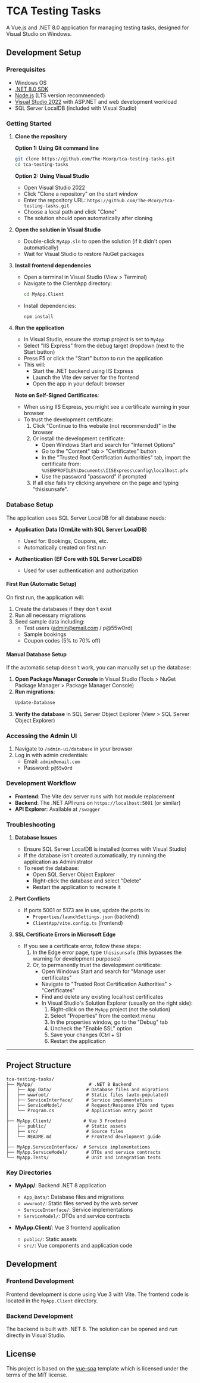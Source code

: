 # TCA Testing Tasks

A Vue.js and .NET 8.0 application for managing testing tasks, designed for Visual Studio on Windows.

## Development Setup

### Prerequisites

- Windows OS
- [.NET 8.0 SDK](https://dotnet.microsoft.com/download/dotnet/8.0)
- [Node.js](https://nodejs.org/) (LTS version recommended)
- [Visual Studio 2022](https://visualstudio.microsoft.com/vs/) with ASP.NET and web development workload
- SQL Server LocalDB (included with Visual Studio)

### Getting Started

1. **Clone the repository**

   **Option 1: Using Git command line**
   ```bash
   git clone https://github.com/The-Mcorp/tca-testing-tasks.git
   cd tca-testing-tasks
   ```

   **Option 2: Using Visual Studio**
   - Open Visual Studio 2022
   - Click "Clone a repository" on the start window
   - Enter the repository URL: `https://github.com/The-Mcorp/tca-testing-tasks.git`
   - Choose a local path and click "Clone"
   - The solution should open automatically after cloning

2. **Open the solution in Visual Studio**
   - Double-click `MyApp.sln` to open the solution (if it didn't open automatically)
   - Wait for Visual Studio to restore NuGet packages

3. **Install frontend dependencies**
   - Open a terminal in Visual Studio (View > Terminal)
   - Navigate to the ClientApp directory:
     ```bash
     cd MyApp.Client
     ```
   - Install dependencies:
     ```bash
     npm install
     ```

4. **Run the application**
   - In Visual Studio, ensure the startup project is set to `MyApp`
   - Select "IIS Express" from the debug target dropdown (next to the Start button)
   - Press F5 or click the "Start" button to run the application
   - This will:
     - Start the .NET backend using IIS Express
     - Launch the Vite dev server for the frontend
     - Open the app in your default browser

   **Note on Self-Signed Certificates**:
   - When using IIS Express, you might see a certificate warning in your browser
   - To trust the development certificate:
     1. Click "Continue to this website (not recommended)" in the browser
     2. Or install the development certificate:
        - Open Windows Start and search for "Internet Options"
        - Go to the "Content" tab > "Certificates" button
        - In the "Trusted Root Certification Authorities" tab, import the certificate from:
          `%USERPROFILE%\Documents\IISExpress\config\localhost.pfx`
        - Use the password "password" if prompted
      3. If all else fails try clicking anywhere on the page and typing "thisisunsafe".

### Database Setup

The application uses SQL Server LocalDB for all database needs:

- **Application Data (OrmLite with SQL Server LocalDB)**
  - Used for: Bookings, Coupons, etc.
  - Automatically created on first run

- **Authentication (EF Core with SQL Server LocalDB)**
  - Used for user authentication and authorization

#### First Run (Automatic Setup)

On first run, the application will:
1. Create the databases if they don't exist
2. Run all necessary migrations
3. Seed sample data including:
   - Test users (admin@email.com / p@55wOrd)
   - Sample bookings
   - Coupon codes (5% to 70% off)

#### Manual Database Setup

If the automatic setup doesn't work, you can manually set up the database:

1. **Open Package Manager Console** in Visual Studio (Tools > NuGet Package Manager > Package Manager Console)
2. **Run migrations**:
   ```powershell
   Update-Database
   ```
3. **Verify the database** in SQL Server Object Explorer (View > SQL Server Object Explorer)

### Accessing the Admin UI

1. Navigate to `/admin-ui/database` in your browser
2. Log in with admin credentials:
   - Email: `admin@email.com`
   - Password: `p@55wOrd`

### Development Workflow

- **Frontend**: The Vite dev server runs with hot module replacement
- **Backend**: The .NET API runs on `https://localhost:5001` (or similar)
- **API Explorer**: Available at `/swagger`

### Troubleshooting

1. **Database Issues**
   - Ensure SQL Server LocalDB is installed (comes with Visual Studio)
   - If the database isn't created automatically, try running the application as Administrator
   - To reset the database:
     - Open SQL Server Object Explorer
     - Right-click the database and select "Delete"
     - Restart the application to recreate it

2. **Port Conflicts**
   - If ports 5001 or 5173 are in use, update the ports in:
     - `Properties/launchSettings.json` (backend)
     - `ClientApp/vite.config.ts` (frontend)

3. **SSL Certificate Errors in Microsoft Edge**
   - If you see a certificate error, follow these steps:
     1. In the Edge error page, type `thisisunsafe` (this bypasses the warning for development purposes)
     2. Or, to permanently trust the development certificate:
        - Open Windows Start and search for "Manage user certificates"
        - Navigate to "Trusted Root Certification Authorities" > "Certificates"
        - Find and delete any existing localhost certificates
        - In Visual Studio's Solution Explorer (usually on the right side):
          1. Right-click on the `MyApp` project (not the solution)
          2. Select "Properties" from the context menu
          3. In the properties window, go to the "Debug" tab
          4. Uncheck the "Enable SSL" option
          5. Save your changes (Ctrl + S)
          6. Restart the application

---

## Project Structure

```
tca-testing-tasks/
├── MyApp/                     # .NET 8 Backend
│   ├── App_Data/             # Database files and migrations
│   ├── wwwroot/              # Static files (auto-populated)
│   ├── ServiceInterface/     # Service implementations
│   ├── ServiceModel/         # Request/Response DTOs and types
│   └── Program.cs            # Application entry point
│
├── MyApp.Client/            # Vue 3 Frontend
│   ├── public/               # Static assets
│   ├── src/                  # Source files
│   └── README.md             # Frontend development guide
│
├── MyApp.ServiceInterface/  # Service implementations
├── MyApp.ServiceModel/       # DTOs and service contracts
└── MyApp.Tests/              # Unit and integration tests
```

### Key Directories

- **MyApp/**: Backend .NET 8 application
  - `App_Data/`: Database files and migrations
  - `wwwroot/`: Static files served by the web server
  - `ServiceInterface/`: Service implementations
  - `ServiceModel/`: DTOs and service contracts

- **MyApp.Client/**: Vue 3 frontend application
  - `public/`: Static assets
  - `src/`: Vue components and application code

## Development

### Frontend Development

Frontend development is done using Vue 3 with Vite. The frontend code is located in the `MyApp.Client` directory.

### Backend Development

The backend is built with .NET 8. The solution can be opened and run directly in Visual Studio.

## License

This project is based on the [vue-spa](https://github.com/NetCoreTemplates/vue-spa) template which is licensed under the terms of the MIT license.
